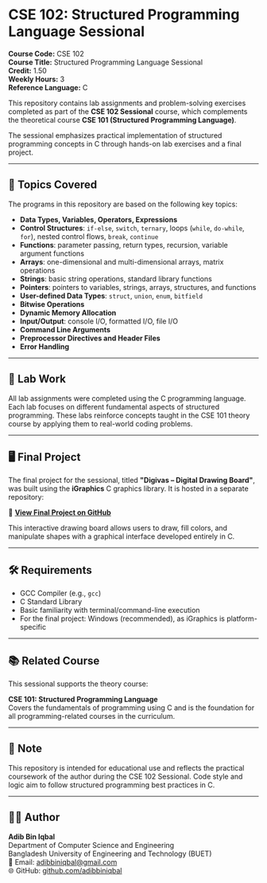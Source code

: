 # CSE 102: Structured Programming Language Sessional

**Course Code:** CSE 102  
**Course Title:** Structured Programming Language Sessional  
**Credit:** 1.50  
**Weekly Hours:** 3  
**Reference Language:** C

This repository contains lab assignments and problem-solving exercises completed as part of the **CSE 102 Sessional** course, which complements the theoretical course **CSE 101 (Structured Programming Language)**.

The sessional emphasizes practical implementation of structured programming concepts in C through hands-on lab exercises and a final project.

---

## 📘 Topics Covered

The programs in this repository are based on the following key topics:

- **Data Types, Variables, Operators, Expressions**
- **Control Structures**: `if-else`, `switch`, `ternary`, loops (`while`, `do-while`, `for`), nested control flows, `break`, `continue`
- **Functions**: parameter passing, return types, recursion, variable argument functions
- **Arrays**: one-dimensional and multi-dimensional arrays, matrix operations
- **Strings**: basic string operations, standard library functions
- **Pointers**: pointers to variables, strings, arrays, structures, and functions
- **User-defined Data Types**: `struct`, `union`, `enum`, `bitfield`
- **Bitwise Operations**
- **Dynamic Memory Allocation**
- **Input/Output**: console I/O, formatted I/O, file I/O
- **Command Line Arguments**
- **Preprocessor Directives and Header Files**
- **Error Handling**

---

## 🧪 Lab Work

All lab assignments were completed using the C programming language. Each lab focuses on different fundamental aspects of structured programming. These labs reinforce concepts taught in the CSE 101 theory course by applying them to real-world coding problems.

---

## 🖥️ Final Project

The final project for the sessional, titled **"Digivas – Digital Drawing Board"**, was built using the **iGraphics** C graphics library. It is hosted in a separate repository:

🔗 **[View Final Project on GitHub](https://github.com/adibbiniqbal/iGraphics-Digital_Drawing_Board-Digivas)**

This interactive drawing board allows users to draw, fill colors, and manipulate shapes with a graphical interface developed entirely in C.

---

## 🛠 Requirements

- GCC Compiler (e.g., `gcc`)
- C Standard Library
- Basic familiarity with terminal/command-line execution
- For the final project: Windows (recommended), as iGraphics is platform-specific

---

## 📚 Related Course

This sessional supports the theory course:

**CSE 101: Structured Programming Language**  
Covers the fundamentals of programming using C and is the foundation for all programming-related courses in the curriculum.

---

## 📌 Note

This repository is intended for educational use and reflects the practical coursework of the author during the CSE 102 Sessional. Code style and logic aim to follow structured programming best practices in C.

---

## 👨‍💻 Author

**Adib Bin Iqbal**  
Department of Computer Science and Engineering  
Bangladesh University of Engineering and Technology (BUET)  
📧 Email: adibbiniqbal@gmail.com  
🌐 GitHub: [github.com/adibbiniqbal](https://github.com/adibbiniqbal)
